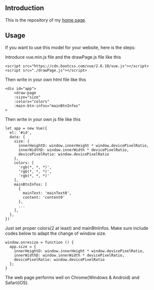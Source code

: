 ## Introduction
This is the repository of my [home page](https://sien75.github.io).
## Usage
If you want to use this model for your website, here is the steps:

Introduce vue.min.js file and the drawPage.js file like this
```
<script src="https://cdn.bootcss.com/vue/2.6.10/vue.js"></script>
<script src="./drawPage.js"></script>
```
Then write in your own html file like this
```
<div id="app">
    <draw-page
    :size="size"
    :colors="colors"
    :main-btn-infos="mainBtnInfos"
>
```
Then write in your own js file like this
```
let app = new Vue({
  el: '#id',
  data: {
    size: {
      innerHeightD: window.innerHeight * window.devicePixelRatio,
      innerWidthD: window.innerWidth * devicePixelRatio,
      devicePixelRatio: window.devicePixelRatio
    },
    colors: [
      'rgb(*, *, *)',
      'rgb(*, *, *)',
      'rgb(*, *, *)'
    ],
    mainBtnInfos: [
      {
        mainText: 'mainText0',
        content: 'content0'
      },
      ...
    ],
  },
})
```
Just set proper colors(2 at least) and mainBtnInfos.
Make sure include codes below to adapt the change of window size.
```
window.onresize = function () {
  app.size = {
    innerHeightD: window.innerHeight * window.devicePixelRatio,
    innerWidthD: window.innerWidth * devicePixelRatio,
    devicePixelRatio: window.devicePixelRatio
  };
}
```
The web page performs well on Chrome(Windows & Android) and Safari(iOS).